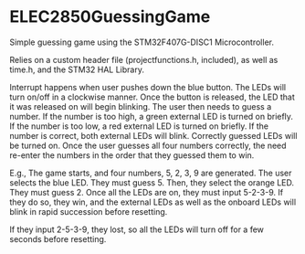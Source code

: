 # ELEC2850GuessingGame
Simple guessing game using the STM32F407G-DISC1 Microcontroller.

Relies on a custom header file (projectfunctions.h, included), as well as time.h, and the STM32 HAL Library.

Interrupt happens when user pushes down the blue button. The LEDs will turn on/off in a clockwise manner. Once the button is released, the LED that it was released on will begin blinking. The user then needs to guess a number. If the number is too high, a green external LED is turned on briefly. If the number is too low, a red external LED is turned on briefly. If the number is correct, both external LEDs will blink. Correctly guessed LEDs will be turned on. Once the user guesses all four numbers correctly, the need re-enter the numbers in the order that they guessed them to win.

E.g., The game starts, and four numbers, 5, 2, 3, 9 are generated. The user selects the blue LED. They must guess 5. Then, they select the orange LED. They must guess 2. 
Once all the LEDs are on, they must input 5-2-3-9. If they do so, they win, and the external LEDs as well as the onboard LEDs will blink in rapid succession before resetting.

If they input 2-5-3-9, they lost, so all the LEDs will turn off for a few seconds before resetting.
